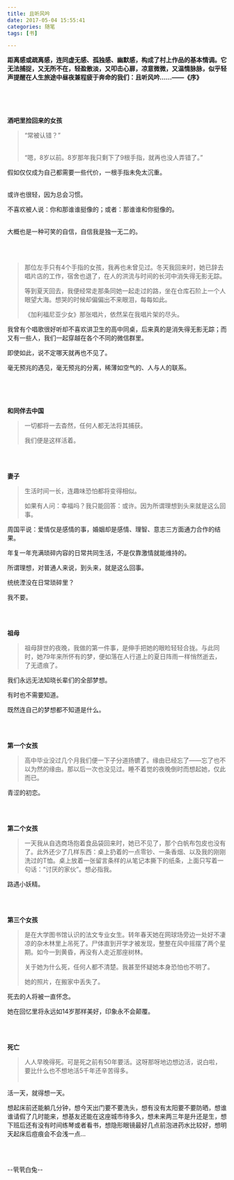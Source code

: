 ```yaml
---
title: 且听风吟
date: 2017-05-04 15:55:41
categories: 随笔
tags: [书]

---
```

**距离感或疏离感，连同虚无感、孤独感、幽默感，构成了村上作品的基本情调。它无法捕捉，又无所不在，轻盈散淡，又叩击心扉，凉意微微，又温情脉脉，似乎轻声提醒在人生旅途中昼夜兼程疲于奔命的我们：且听风吟……——《序》<br /><br />**

**<br /><br />**

**酒吧里捡回来的女孩**

> “常被认错？” <br /><br />
> 
> “嗯，8岁以前。8岁那年我只剩下了9根手指，就再也没人弄错了。”

假如仅仅成为自己都需要一些代价，一根手指未免太沉重。<br /><br />

或许也很轻，因为总会习惯。

不喜欢被人说：你和那谁谁挺像的；或者：那谁谁和你挺像的。<br /><br />

大概也是一种可笑的自信，自信我是独一无二的。

<br /><br />

> 那位左手只有4个手指的女孩，我再也未曾见过。冬天我回来时，她已辞去唱片店的工作，宿舍也退了，在人的洪流与时间的长河中消失得无影无踪。
> 
> 等到夏天回去，我便经常走那条同她一起走过的路，坐在仓库石阶上一个人眼望大海。想哭的时候却偏偏出不来眼泪，每每如此。
> 
> 《加利福尼亚少女》那张唱片，依然呆在我唱片架的尽头。

我曾有个唱歌很好听却不喜欢讲卫生的高中同桌，后来真的是消失得无影无踪；而又有一些人，我们一起穿越在各个不同的微信群里。

即使如此，说不定哪天就再也不见了。

毫无预兆的遇见，毫无预兆的分离，稀薄如空气的、人与人的联系。<br /><br />

<br /><br />

**和同伴去中国**

> 一切都将一去杳然，任何人都无法将其捕获。
> 
> 我们便是这样活着。

<br /><br />

**妻子**

> 生活时间一长，连趣味恐怕都将变得相似。
> 
> 如果有人问：幸福吗？我只能回答：或许。因为所谓理想到头来就是这么回事。

周国平说：爱情仅是感情的事，婚姻却是感情、理智、意志三方面通力合作的结果。

年复一年充满琐碎内容的日常共同生活，不是仅靠激情就能维持的。

所谓理想，对普通人来说，到头来，就是这么回事。

统统湮没在日常琐碎里？

我不要。

<br /><br />

**祖母**

> 祖母辞世的夜晚，我做的第一件事，是伸手把她的眼睑轻轻合拢。与此同时，她79年来所怀有的梦，便如落在人行道上的夏日阵雨一样悄然逝去，了无遗痕了。

我们永远无法知晓长辈们的全部梦想。

有时也不需要知道。

既然连自己的梦想都不知道是什么。

<br /><br />

**第一个女孩**

> 高中毕业没过几个月我们便一下子分道扬镳了。缘由已经忘了——忘了也不以为然的缘由。那以后一次也没见过。睡不着觉的夜晚倒时而想起她，仅此而已。

青涩的初恋。

<br /><br />

**第二个女孩**

> 一天我从自选商场抱着食品袋回来时，她已不见了，那个白帆布包皮也没有了。此外还少了几样东西：桌上扔着的一点零钞、一条香烟、以及我的刚刚洗过的T恤。桌上放着一张留言条样的从笔记本撕下的纸条，上面只写着一句话：“讨厌的家伙”。想必指我。

路遇小妖精。

<br /><br />

**第三个女孩**

> 是在大学图书馆认识的法文专业女生。转年春天她在网球场旁边一处好不凄凉的杂木林里上吊死了。尸体直到开学才被发现，整整在风中摇摆了两个星期。如今一到黄昏，再没有人走近那座树林。
> 
> 关于她为什么死，任何人都不清楚。我甚至怀疑她本身恐怕也不明了。
> 
> 她的照片，在搬家中丢失了。

死去的人将被一直怀念。

她在回忆里将永远如14岁那样美好，印象永不会颠覆。

<br /><br />

**死亡**

> 人人早晚得死。可是死之前有50年要活。这呀那呀地边想边活，说白啦，要比什么也不想地活5千年还辛苦得多。<br /><br />

活一天，就得想一天。

想起床前还能躺几分钟，想今天出门要不要洗头，想有没有太阳要不要防晒，想谁谁请假了几时能来，想基友还能在这座城市待多久，想未来两三年是升还是生，想下班后还有没有时间练琴或者看书，想隐形眼镜最好几点前泡进药水比较好，想明天起床后痘痕会不会浅一点...

<br /><br />

--茕茕白兔--